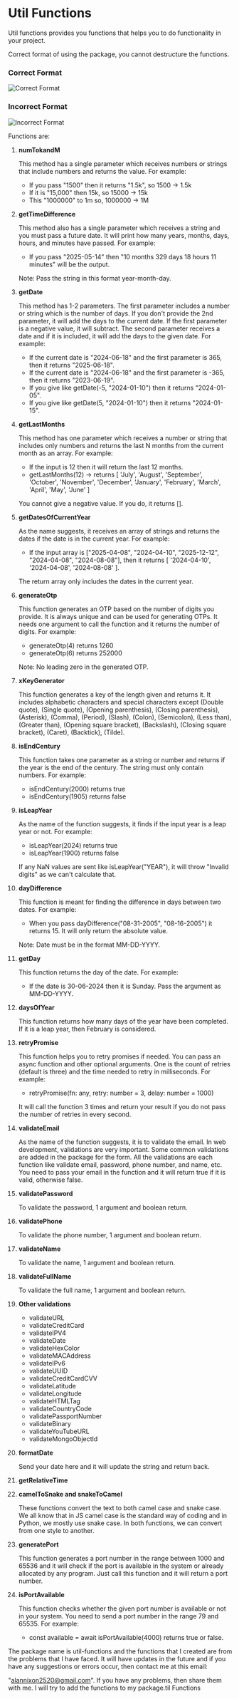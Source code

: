 # Util Functions

Util functions provides you functions that helps you to do functionality in your project.

Correct format of using the package, you cannot destructure the functions.

### Correct Format

![Correct Format](https://res.cloudinary.com/dyh7c1wtm/image/upload/v1723738938/crct_ad6khn.png)

### Incorrect Format

![Incorrect Format](https://res.cloudinary.com/dyh7c1wtm/image/upload/v1723738938/notCrct_xvmfwe.png)

Functions are:

1. **numTokandM**

   This method has a single parameter which receives numbers or strings that include numbers and returns the value. For example:
   
   - If you pass "1500" then it returns "1.5k", so 1500 -> 1.5k
   - If it is "15,000" then 15k, so 15000 -> 15k
   - This "1000000" to 1m so, 1000000 -> 1M

2. **getTimeDifference**

   This method also has a single parameter which receives a string and you must pass a future date. It will print how many years, months, days, hours, and minutes have passed. For example:
   
   - If you pass "2025-05-14" then "10 months 329 days 18 hours 11 minutes" will be the output.
   
   Note: Pass the string in this format year-month-day.

3. **getDate**

   This method has 1-2 parameters. The first parameter includes a number or string which is the number of days. If you don't provide the 2nd parameter, it will add the days to the current date. If the first parameter is a negative value, it will subtract. The second parameter receives a date and if it is included, it will add the days to the given date. For example:
   
   - If the current date is "2024-06-18" and the first parameter is 365, then it returns "2025-06-18".
   - If the current date is "2024-06-18" and the first parameter is -365, then it returns "2023-06-19".
   - If you give like getDate(-5, "2024-01-10") then it returns "2024-01-05".
   - If you give like getDate(5, "2024-01-10") then it returns "2024-01-15".

4. **getLastMonths**

   This method has one parameter which receives a number or string that includes only numbers and returns the last N months from the current month as an array. For example:
   
   - If the input is 12 then it will return the last 12 months.
   - getLastMonths(12) -> returns [ 'July', 'August', 'September', 'October', 'November', 'December', 'January', 'February', 'March', 'April', 'May', 'June' ]
   
   You cannot give a negative value. If you do, it returns [].

5. **getDatesOfCurrentYear**

   As the name suggests, it receives an array of strings and returns the dates if the date is in the current year. For example:
   
   - If the input array is ["2025-04-08", "2024-04-10", "2025-12-12", "2024-04-08", "2024-08-08"], then it returns [ '2024-04-10', '2024-04-08', '2024-08-08' ].
   
   The return array only includes the dates in the current year.

6. **generateOtp**

   This function generates an OTP based on the number of digits you provide. It is always unique and can be used for generating OTPs. It needs one argument to call the function and it returns the number of digits. For example:
   
   - generateOtp(4) returns 1260
   - generateOtp(6) returns 252000
   
   Note: No leading zero in the generated OTP.

7. **xKeyGenerator**

   This function generates a key of the length given and returns it. It includes alphabetic characters and special characters except (Double quote), (Single quote), (Opening parenthesis), (Closing parenthesis), (Asterisk), (Comma), (Period), (Slash), (Colon), (Semicolon), (Less than), (Greater than), (Opening square bracket), (Backslash), (Closing square bracket), (Caret), (Backtick), (Tilde).

8. **isEndCentury**

   This function takes one parameter as a string or number and returns if the year is the end of the century. The string must only contain numbers. For example:
   
   - isEndCentury(2000) returns true
   - isEndCentury(1905) returns false

9. **isLeapYear**

   As the name of the function suggests, it finds if the input year is a leap year or not. For example:
   
   - isLeapYear(2024) returns true
   - isLeapYear(1900) returns false
   
   If any NaN values are sent like isLeapYear("YEAR"), it will throw "Invalid digits" as we can't calculate that.

10. **dayDifference**

    This function is meant for finding the difference in days between two dates. For example:
    
    - When you pass dayDifference("08-31-2005", "08-16-2005") it returns 15. It will only return the absolute value.
    
    Note: Date must be in the format MM-DD-YYYY.

11. **getDay**

    This function returns the day of the date. For example:
    
    - If the date is 30-06-2024 then it is Sunday. Pass the argument as MM-DD-YYYY.

12. **daysOfYear**

    This function returns how many days of the year have been completed. If it is a leap year, then February is considered.

13. **retryPromise**

    This function helps you to retry promises if needed. You can pass an async function and other optional arguments. One is the count of retries (default is three) and the time needed to retry in milliseconds. For example:
    
    - retryPromise(fn: any, retry: number = 3, delay: number = 1000)
    
    It will call the function 3 times and return your result if you do not pass the number of retries in every second.

14. **validateEmail**

    As the name of the function suggests, it is to validate the email. In web development, validations are very important. Some common validations are added in the package for the form. All the validations are each function like validate email, password, phone number, and name, etc. You need to pass your email in the function and it will return true if it is valid, otherwise false.

15. **validatePassword**

    To validate the password, 1 argument and boolean return.

16. **validatePhone**

    To validate the phone number, 1 argument and boolean return.

17. **validateName**

    To validate the name, 1 argument and boolean return.

18. **validateFullName**

    To validate the full name, 1 argument and boolean return.

19. **Other validations**

    - validateURL
    - validateCreditCard
    - validateIPV4
    - validateDate
    - validateHexColor
    - validateMACAddress
    - validateIPv6
    - validateUUID
    - validateCreditCardCVV
    - validateLatitude
    - validateLongitude
    - validateHTMLTag
    - validateCountryCode
    - validatePassportNumber
    - validateBinary
    - validateYouTubeURL
    - validateMongoObjectId

20. **formatDate**

    Send your date here and it will update the string and return back.

21. **getRelativeTime**

22. **camelToSnake and snakeToCamel**

    These functions convert the text to both camel case and snake case. We all know that in JS camel case is the standard way of coding and in Python, we mostly use snake case. In both functions, we can convert from one style to another.

23. **generatePort**

    This function generates a port number in the range between 1000 and 65536 and it will check if the port is available in the system or already allocated by any program. Just call this function and it will return a port number.

24. **isPortAvailable**

    This function checks whether the given port number is available or not in your system. You need to send a port number in the range 79 and 65535. For example:
    
    - const available = await isPortAvailable(4000) returns true or false.

The package name is util-functions and the functions that I created are from the problems that I have faced. It will have updates in the future and if you have any suggestions or errors occur, then contact me at this email:

"alannixon2520@gmail.com". If you have any problems, then share them with me. I will try to add the functions to my package.til Functions
